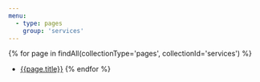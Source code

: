 ```yaml
---
menu:
  - type: pages
    group: 'services'
---
```


{% for page in findAll(collectionType='pages', collectionId='services') %}
- [{{page.title}}]({{page.link}})
{% endfor %}
